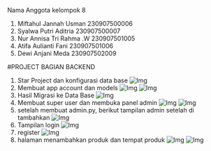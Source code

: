 Nama Anggota kelompok 8

1. Miftahul Jannah Usman 230907500006
2. Syalwa Putri Aditria 230907500007
3. Nur Annisa Tri Rahma .W 230907501005
4. Atifa Aulianti Fani 230907501006
5. Dewi Anjani Meda 230907502009

#PROJECT BAGIAN BACKEND

1. Star Project dan konfigurasi data base
   ![Img](static/images/doc/1.jpg)
2. Membuat app account dan models
   ![Img](static/images/doc/2.2.jpg)
   ![Img](static/images/doc/2.jpg)
3. Hasil Migrasi ke Data Base
   ![Img](static/images/doc/3.jpg)
4. Membuat super user dan membuka panel admin
   ![Img](static/images/doc/4.4.jpg)
   ![Img](static/images/doc/4.jpg)
5. setelah membuat admin.py, berikut tampilan admin setelah di tambahkan
   ![Img](static/images/doc/5.jpg)
6. Tampilan login
   ![Img](static/images/doc/6.jpg)
1. register
   ![Img](static/images/doc/7.jpg)
1. halaman menambahkan produk dan tempat produk
   ![Img](static/images/doc/8.jpg)
   ![Img](static/images/doc/8.8.jpg)
